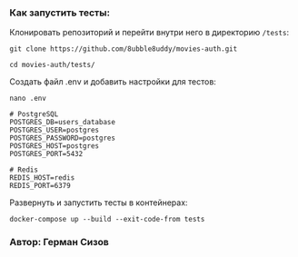 ### **Как запустить тесты:**

Клонировать репозиторий и перейти внутри него в директорию ```/tests```:
```
git clone https://github.com/8ubble8uddy/movies-auth.git
```
```
cd movies-auth/tests/
```

Создать файл .env и добавить настройки для тестов:
```
nano .env
```
```
# PostgreSQL
POSTGRES_DB=users_database
POSTGRES_USER=postgres
POSTGRES_PASSWORD=postgres
POSTGRES_HOST=postgres
POSTGRES_PORT=5432

# Redis
REDIS_HOST=redis
REDIS_PORT=6379
```

Развернуть и запустить тесты в контейнерах:
```
docker-compose up --build --exit-code-from tests
```

### Автор: Герман Сизов